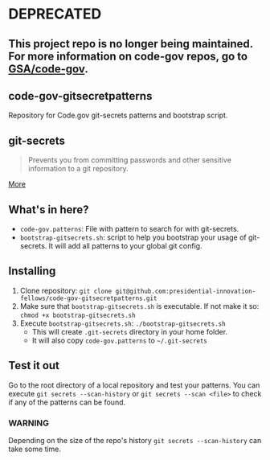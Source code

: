 # DEPRECATED 
## This project repo is no longer being maintained. For more information on code-gov repos, go to [GSA/code-gov](https://github.com/GSA/code-gov).

## code-gov-gitsecretpatterns

Repository for Code.gov git-secrets patterns and bootstrap script.

## git-secrets

> Prevents you from committing passwords and other sensitive information to a git repository.

[More](https://github.com/awslabs/git-secrets)

## What's in here?

* `code-gov.patterns`: File with pattern to search for with git-secrets.
* `bootstrap-gitsecrets.sh`: script to help you bootstrap your usage of git-secrets. It will add all patterns to your global git config.

## Installing

1. Clone repository: `git clone git@github.com:presidential-innovation-fellows/code-gov-gitsecretpatterns.git`
2. Make sure that `bootstrap-gitsecrets.sh` is executable. If not make it so: `chmod +x bootstrap-gitsecrets.sh`
3. Execute `bootstrap-gitsecrets.sh`: `./bootstrap-gitsecrets.sh`
    * This will create `.git-secrets` directory in your home folder.
    * It will also copy `code-gov.patterns` to `~/.git-secrets`

## Test it out

Go to the root directory of a local repository and test your patterns. You can execute `git secrets --scan-history` or `git secrets --scan <file>` to check if any of the patterns can be found.

### WARNING

Depending on the size of the repo's history `git secrets --scan-history` can take some time.

